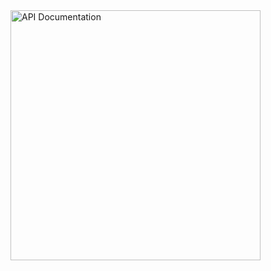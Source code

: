  <a href="https://blenderhq.github.io/bhq_addon_base">
    <img alt="API Documentation" src="https://github.com/BlenderHQ/bhq_addon_base/blob/dev/docs/source/images/qr_bhqab_github_io.svg" width="400">
 </a>
 
